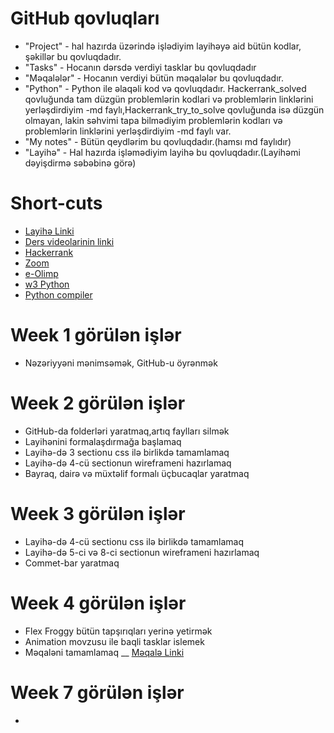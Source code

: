 # GitHub qovluqları
- "Project" - hal hazırda üzərində işlədiyim layihəyə aid bütün kodlar, şəkillər bu qovluqdadır.
- "Tasks" - Hocanın dərsdə verdiyi tasklar bu qovluqdadır
- "Məqalələr" - Hocanın verdiyi bütün məqalələr bu qovluqdadır.
- "Python" - Python ile əlaqəli kod və qovluqdadır. Hackerrank_solved qovluğunda tam düzgün problemlərin kodlari  və problemlərin  linklərini yerləşdirdiyim -md faylı,Hackerrank_try_to_solve qovluğunda isə düzgün olmayan, lakin səhvimi tapa bilmədiyim problemlərin  kodları və problemlərin  linklərini yerləşdirdiyim -md faylı var. 
- "My notes" - Bütün qeydlərim bu qovluqdadır.(hamsı md faylıdır)
- "Layihə" - Hal hazırda işləmədiyim layihə bu qovluqdadır.(Layihəmi dəyişdirmə səbəbinə görə)

# Short-cuts
- [Layihə Linki](https://themesarea.com/joyelle/category/journal/2)
- [Ders videolarinin linki](https://drive.google.com/drive/folders/132mgKx5Pcydusg4YhTEHF5hpr4UMADUG?usp=sharing)
- [Hackerrank](https://www.hackerrank.com/domains/python)
- [Zoom](https://us02web.zoom.us/j/6209854846?pwd=Rk5sTGZDeHdFNmwvaUZvSmFBYithZz09)
- [e-Olimp](https://www.e-olymp.com/az/users/xanlarovafidan)
- [w3 Python](https://www.w3schools.com/python/python_ref_string.asp)
- [Python compiler](https://www.programiz.com/python-programming/online-compiler/)

# Week 1 görülən işlər
- Nəzəriyyəni mənimsəmək, GitHub-u öyrənmək

# Week 2 görülən işlər
- GitHub-da folderləri yaratmaq,artıq faylları silmək
- Layihənini formalaşdırmağa başlamaq
- Layihə-də 3 sectionu css ilə birlikdə tamamlamaq 
- Layihə-də 4-cü sectionun wireframeni hazırlamaq
- Bayraq, dairə və müxtəlif formalı üçbucaqlar yaratmaq

# Week 3 görülən işlər
- Layihə-də 4-cü sectionu css ilə birlikdə tamamlamaq 
- Layihə-də 5-ci və 8-ci sectionun wireframeni hazırlamaq
- Commet-bar yaratmaq

# Week 4 görülən işlər
- Flex Froggy bütün tapşırıqları yerinə yetirmək
- Animation movzusu ile baqli tasklar islemek
- Məqaləni tamamlamaq __ [Məqalə Linki](https://xanlarova-fidan.medium.com/interpreter-compiler-models-5275b4b7cfa9)

# Week 7 görülən işlər

- <script> niye body-nin en asaqi hisesine qoyulur arasdirmaq
- basic sliderin alqoritmini yazmaq
- basic slider yazmaq
- basic slider yazmaq ve kodu optimal etmek(slider son sekle catande yeniden 1-ci sekile qayitsin)
- basic slider yazmaq ve kodu optimal etmek(slider son sekle catande stoplasin)
- To do list
- Qarmon 
- galery 

# Week 8 görülən işlər

- Layihede javascript hisseleri mueyyenlesdimek
- Javascript movzulari arasdirmaq
- Sql ile bagli arasdirma etmek,ne ise yaradiqini anlamaq

# Week 9 görülən işlər

- Layihenin databasesini tamamlamaq
- Pythona giris
- Pythonda ilk kodu yazdim

# Week 10 görülən işlər

- Hackerrankdeki problemleri solve etmek (1)
- Imperative && Declarative anlamaq (1)
- Mini HR proqrami yazmaq

# Week 11 görülən işlər

- Flask qurasdirmaq
- Form doldurmaq ucun sehife yaratmaq



